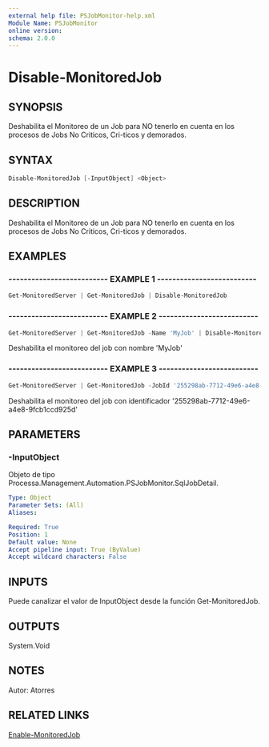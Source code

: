 ```yaml
---
external help file: PSJobMonitor-help.xml
Module Name: PSJobMonitor
online version: 
schema: 2.0.0
---
```


# Disable-MonitoredJob

## SYNOPSIS
Deshabilita el Monitoreo de un Job para NO tenerlo en cuenta en los procesos de Jobs No Criticos, Cri-ticos y demorados.

## SYNTAX

```powershell
Disable-MonitoredJob [-InputObject] <Object>
```

## DESCRIPTION
Deshabilita el Monitoreo de un Job para NO tenerlo en cuenta en los procesos de Jobs No Criticos, Cri-ticos y demorados.

## EXAMPLES

### -------------------------- EXAMPLE 1 --------------------------
```powershell
Get-MonitoredServer | Get-MonitoredJob | Disable-MonitoredJob
```

### -------------------------- EXAMPLE 2 --------------------------
```powershell
Get-MonitoredServer | Get-MonitoredJob -Name 'MyJob' | Disable-MonitoredJob
```

Deshabilita el monitoreo del job con nombre 'MyJob'

### -------------------------- EXAMPLE 3 --------------------------
```powershell
Get-MonitoredServer | Get-MonitoredJob -JobId '255298ab-7712-49e6-a4e8-9fcb1ccd925d' | Disable-MonitoredJob
```

Deshabilita el monitoreo del job con identificador '255298ab-7712-49e6-a4e8-9fcb1ccd925d'

## PARAMETERS

### -InputObject
Objeto de tipo Processa.Management.Automation.PSJobMonitor.SqlJobDetail.

```yaml
Type: Object
Parameter Sets: (All)
Aliases: 

Required: True
Position: 1
Default value: None
Accept pipeline input: True (ByValue)
Accept wildcard characters: False
```

## INPUTS

Puede canalizar el valor de InputObject desde la función Get-MonitoredJob.

## OUTPUTS

System.Void

## NOTES
Autor: Atorres

## RELATED LINKS
[Enable-MonitoredJob](Enable-MonitoredJob.md)

